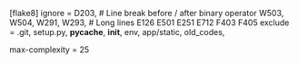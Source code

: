 [flake8]
ignore =
    D203,
    # Line break before / after binary operator
    W503, W504, W291, W293,
    # Long lines
    E126
    E501
    E251
    E712
    F403
    F405
exclude =
    .git,
    setup.py,
    __pycache__,
    __init__,
    env,
    app/static,
    old_codes,
    
max-complexity = 25
